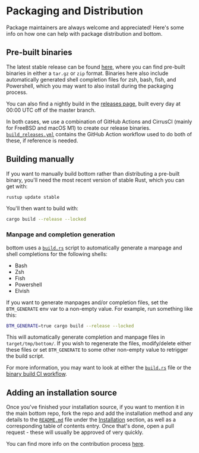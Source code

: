 # Packaging and Distribution

Package maintainers are always welcome and appreciated! Here's some info on how one can help with package distribution
and bottom.

## Pre-built binaries

The latest stable release can be found [here](https://github.com/ClementTsang/bottom/releases/latest), where you can
find pre-built binaries in either a `tar.gz` or `zip` format. Binaries here also include automatically generated shell
completion files for zsh, bash, fish, and Powershell, which you may want to also install during the packaging
process.

You can also find a nightly build in the [releases page](https://github.com/ClementTsang/bottom/releases), built every
day at 00:00 UTC off of the master branch.

In both cases, we use a combination of GitHub Actions and CirrusCI (mainly for FreeBSD and macOS M1) to create our
release binaries. [`build_releases.yml`](https://github.com/ClementTsang/bottom/blob/master/.github/workflows/build_releases.yml)
contains the GitHub Action workflow used to do both of these, if reference is needed.

## Building manually

If you want to manually build bottom rather than distributing a pre-built binary, you'll need the most recent version
of stable Rust, which you can get with:

```bash
rustup update stable
```

You'll then want to build with:

```bash
cargo build --release --locked
```

### Manpage and completion generation

bottom uses a [`build.rs`](https://github.com/ClementTsang/bottom/blob/master/build.rs) script to automatically generate
a manpage and shell completions for the following shells:

- Bash
- Zsh
- Fish
- Powershell
- Elvish

If you want to generate manpages and/or completion files, set the `BTM_GENERATE` env var to a non-empty value. For
example, run something like this:

```bash
BTM_GENERATE=true cargo build --release --locked
```

This will automatically generate completion and manpage files in `target/tmp/bottom/`. If you wish to regenerate the
files, modify/delete either these files or set `BTM_GENERATE` to some other non-empty value to retrigger the build
script.

For more information, you may want to look at either the [`build.rs`](https://github.com/ClementTsang/bottom/blob/master/build.rs)
file or the [binary build CI workflow](https://github.com/ClementTsang/bottom/blob/master/.github/workflows/build_releases.yml).

## Adding an installation source

Once you've finished your installation source, if you want to mention it in the main bottom repo, fork the repo and add
the installation method and any details to the [`README.md`](https://github.com/ClementTsang/bottom/blob/master/README.md)
file under the [Installation](https://github.com/ClementTsang/bottom#installation) section, as well as a corresponding
table of contents entry. Once that's done, open a pull request - these will usually be approved of very quickly.

You can find more info on the contribution process [here](../issues-and-pull-requests/#pull-requests).
